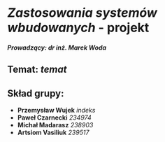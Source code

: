 # *Zastosowania systemów wbudowanych* - projekt
##### Prowadzący: *dr inż. Marek Woda*
## Temat: *temat*
## Skład grupy:
- **Przemysław Wujek** *indeks*
- **Paweł Czarnecki** *234974*
- **Michał Madarasz** *238903*
- **Artsiom Vasiliuk** *239517*
